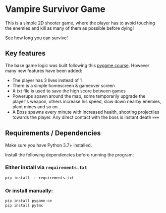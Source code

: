 # Vampire Survivor Game

This is a simple 2D shooter game, where the player has to avoid touching the enemies and kill as many of them as possible before dying!

See how long you can survive!

## Key features

The base game logic was built following this [pygame course](https://www.youtube.com/watch?v=8OMghdHP-zs&t=26863s). 
However many new features have been added:

- The player has 3 lives instead of 1
- There is a simple homescreen & gameover screen
- A txt file is used to save the high score between games
- Powerups spawn around the map, some temporarily upgrade the player's weapon, others increase his speed, slow down nearby enemies, plant mines and so on... 
- A Boss spawns every minute with increased health, shooting projectiles towards the player. Any direct contact with the boss is instant death 💀💀💀

## Requirements / Dependencies

Make sure you have Python 3.7+ installed.

Install the following dependencies before running the program:

### Either install via `requirements.txt`

```bash
pip install -r requirements.txt
```

### Or install manually:
```bash
pip install pygame-ce
pip install pytmx
```

##



